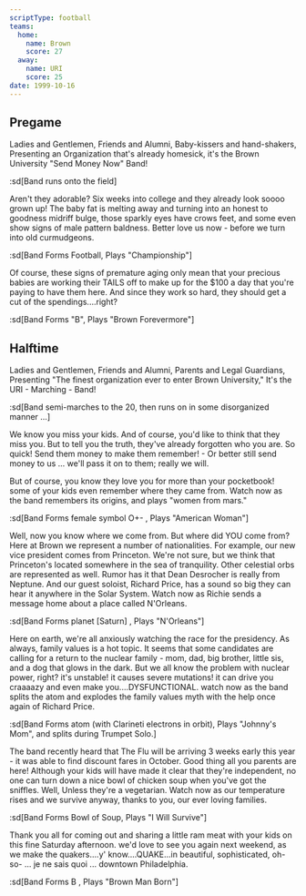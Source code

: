 ```yaml
---
scriptType: football
teams:
  home:
    name: Brown
    score: 27
  away:
    name: URI
    score: 25
date: 1999-10-16
---
```


## Pregame

Ladies and Gentlemen, Friends and Alumni, Baby-kissers and hand-shakers, Presenting an Organization that's already homesick, it's the Brown University "Send Money Now" Band!

:sd[Band runs onto the field]

Aren't they adorable? Six weeks into college and they already look soooo grown up! The baby fat is melting away and turning into an honest to goodness midriff bulge, those sparkly eyes have crows feet, and some even show signs of male pattern baldness. Better love us now - before we turn into old curmudgeons.

:sd[Band Forms Football, Plays "Championship"]

Of course, these signs of premature aging only mean that your precious babies are working their TAILS off to make up for the $100 a day that you're paying to have them here. And since they work so hard, they should get a cut of the spendings....right?

:sd[Band Forms "B", Plays "Brown Forevermore"]

## Halftime

Ladies and Gentlemen, Friends and Alumni, Parents and Legal Guardians, Presenting "The finest organization ever to enter Brown University," It's the URI - Marching - Band!

:sd[Band semi-marches to the 20, then runs on in some disorganized manner ...]

We know you miss your kids. And of course, you'd like to think that they miss you. But to tell you the truth, they've already forgotten who you are. So quick! Send them money to make them remember! - Or better still send money to us ... we'll pass it on to them; really we will.

But of course, you know they love you for more than your pocketbook! some of your kids even remember where they came from. Watch now as the band remembers its origins, and plays "women from mars."

:sd[Band Forms female symbol O+- , Plays "American Woman"]

Well, now you know where we come from. But where did YOU come from? Here at Brown we represent a number of nationalities. For example, our new vice president comes from Princeton. We're not sure, but we think that Princeton's located somewhere in the sea of tranquility. Other celestial orbs are represented as well. Rumor has it that Dean Desrocher is really from Neptune. And our guest soloist, Richard Price, has a sound so big they can hear it anywhere in the Solar System. Watch now as Richie sends a message home about a place called N'Orleans.

:sd[Band Forms planet [Saturn] , Plays "N'Orleans"]

Here on earth, we're all anxiously watching the race for the presidency. As always, family values is a hot topic. It seems that some candidates are calling for a return to the nuclear family - mom, dad, big brother, little sis, and a dog that glows in the dark. But we all know the problem with nuclear power, right? it's unstable! it causes severe mutations! it can drive you craaaazy and even make you....DYSFUNCTIONAL. watch now as the band splits the atom and explodes the family values myth with the help once again of Richard Price.

:sd[Band Forms atom (with Clarineti electrons in orbit), Plays "Johnny's Mom", and splits during Trumpet Solo.]

The band recently heard that The Flu will be arriving 3 weeks early this year - it was able to find discount fares in October. Good thing all you parents are here! Although your kids will have made it clear that they're independent, no one can turn down a nice bowl of chicken soup when you've got the sniffles. Well, Unless they're a vegetarian. Watch now as our temperature rises and we survive anyway, thanks to you, our ever loving families.

:sd[Band Forms Bowl of Soup, Plays "I Will Survive"]

Thank you all for coming out and sharing a little ram meat with your kids on this fine Saturday afternoon. we'd love to see you again next weekend, as we make the quakers....y' know....QUAKE...in beautiful, sophisticated, oh-so- ... je ne sais quoi ... downtown Philadelphia.

:sd[Band Forms B , Plays "Brown Man Born"]
